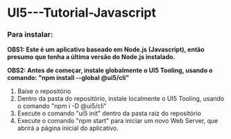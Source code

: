 # UI5---Tutorial-Javascript

<h3>Para instalar:</h3>
<b>OBS1: Este é um aplicativo baseado em Node.js (Javascript), então presumo que tenha a última versão do Node.js instalado.</b>

<b>OBS2: Antes de começar, instale globalmente o UI5 Tooling, usando o comando: "npm install --global @ui5/cli"</b>

<ol>
<li>Baixe o repositório</li>
<li>Dentro da pasta do repositório, instale localmente o UI5 Tooling, usando o comando "npm i -D @ui5/cli"</li>
<li>Execute o comando "ui5 init" dentro da pasta raiz do repositório</li>
<li>Execute o comando "npm start" para iniciar um novo Web Server, que abrirá a página inicial do aplicativo.</li>
</ol>
